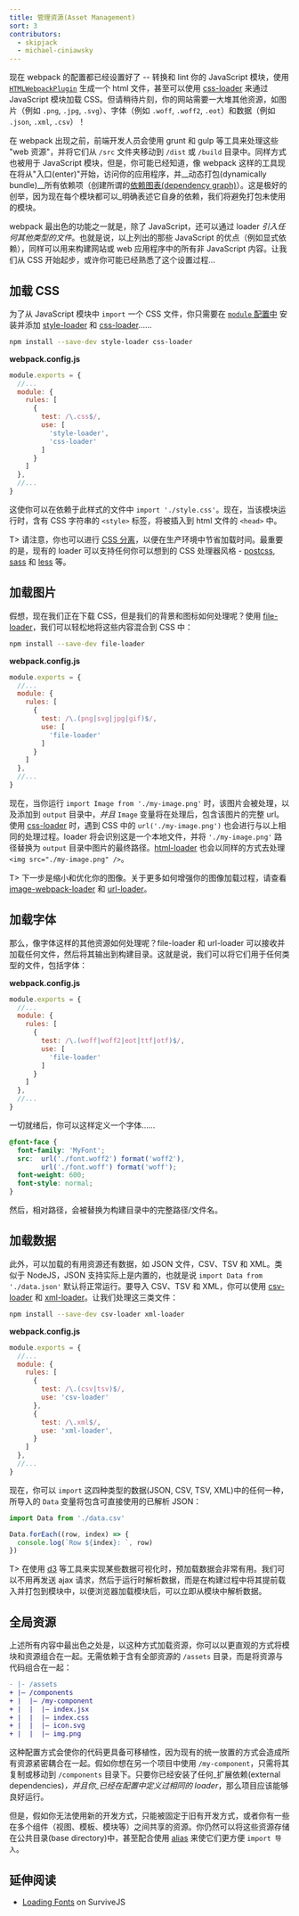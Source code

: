 ```yaml
---
title: 管理资源(Asset Management)
sort: 3
contributors:
  - skipjack
  - michael-ciniawsky
---
```


现在 webpack 的配置都已经设置好了 -- 转换和 lint 你的 JavaScript 模块，使用 [`HTMLWebpackPlugin`](/plugins/html-webpack-plugin) 生成一个 html 文件，甚至可以使用 [css-loader](/loaders/css-loader) 来通过 JavaScript 模块加载 CSS。但请稍待片刻，你的网站需要一大堆其他资源，如图片（例如 `.png`, `.jpg`, `.svg`）、字体（例如 `.woff`, `.woff2`, `.eot`）和数据（例如 `.json`, `.xml`, `.csv`）！

在 webpack 出现之前，前端开发人员会使用 grunt 和 gulp 等工具来处理这些 "web 资源"，并将它们从 `/src` 文件夹移动到 `/dist` 或 `/build` 目录中。同样方式也被用于 JavaScript 模块，但是，你可能已经知道，像 webpack 这样的工具现在将从"入口(enter)"开始，访问你的应用程序，并__动态打包(dynamically bundle)__所有依赖项（创建所谓的[依赖图表(dependency graph)](/concepts/dependency-graph)）。这是极好的创举，因为现在每个模块都可以_明确表述它自身的依赖，我们将避免打包未使用的模块。

webpack 最出色的功能之一就是，除了 JavaScript，还可以通过 loader _引入任何其他类型的文件_。也就是说，以上列出的那些 JavaScript 的优点（例如显式依赖），同样可以用来构建网站或 web 应用程序中的所有非 JavaScript 内容。让我们从 CSS 开始起步，或许你可能已经熟悉了这个设置过程...


## 加载 CSS

为了从 JavaScript 模块中 `import` 一个 CSS 文件，你只需要在 [`module` 配置中](/configuration/module) 安装并添加 [style-loader](/loaders/style-loader) 和 [css-loader](/loaders/css-loader)……

``` bash
npm install --save-dev style-loader css-loader
```

__webpack.config.js__

``` js
module.exports = {
  //...
  module: {
    rules: [
      {
        test: /\.css$/,
        use: [
          'style-loader',
          'css-loader'
        ]
      }
    ]
  },
  //...
}
```

这使你可以在依赖于此样式的文件中 `import './style.css'`。现在，当该模块运行时，含有 CSS 字符串的 `<style>` 标签，将被插入到 html 文件的 `<head>` 中。

T> 请注意，你也可以进行 [CSS 分离](/guides/code-splitting-css)，以便在生产环境中节省加载时间。最重要的是，现有的 loader 可以支持任何你可以想到的 CSS 处理器风格 - [postcss](/loaders/postcss-loader), [sass](/loaders/sass-loader) 和 [less](/loaders/less-loader) 等。


## 加载图片

假想，现在我们正在下载 CSS，但是我们的背景和图标如何处理呢？使用 [file-loader](/loaders/file-loader)，我们可以轻松地将这些内容混合到 CSS 中：

``` bash
npm install --save-dev file-loader
```

__webpack.config.js__

``` js
module.exports = {
  //...
  module: {
    rules: [
      {
        test: /\.(png|svg|jpg|gif)$/,
        use: [
          'file-loader'
        ]
      }
    ]
  },
  //...
}
```

现在，当你运行 `import Image from './my-image.png'` 时，该图片会被处理，以及添加到 `output` 目录中，_并且_ `Image` 变量将在处理后，包含该图片的完整 url。使用 [css-loader](/loaders/css-loader) 时，遇到 CSS 中的 `url('./my-image.png')` 也会进行与以上相同的处理过程。loader 将会识别这是一个本地文件，并将 `'./my-image.png'` 路径替换为 `output` 目录中图片的最终路径。[html-loader](/loaders/html-loader) 也会以同样的方式去处理 `<img src="./my-image.png" />`。

T> 下一步是缩小和优化你的图像。关于更多如何增强你的图像加载过程，请查看 [image-webpack-loader](https://github.com/tcoopman/image-webpack-loader) 和 [url-loader](/loaders/url-loader)。


## 加载字体

那么，像字体这样的其他资源如何处理呢？file-loader 和 url-loader 可以接收并加载任何文件，然后将其输出到构建目录。这就是说，我们可以将它们用于任何类型的文件，包括字体：

__webpack.config.js__

``` js
module.exports = {
  //...
  module: {
    rules: [
      {
        test: /\.(woff|woff2|eot|ttf|otf)$/,
        use: [
          'file-loader'
        ]
      }
    ]
  },
  //...
}
```

一切就绪后，你可以这样定义一个字体……

``` css
@font-face {
  font-family: 'MyFont';
  src:  url('./font.woff2') format('woff2'),
        url('./font.woff') format('woff');
  font-weight: 600;
  font-style: normal;
}
```

然后，相对路径，会被替换为构建目录中的完整路径/文件名。


## 加载数据

此外，可以加载的有用资源还有数据，如 JSON 文件，CSV、TSV 和 XML。类似于 NodeJS，JSON 支持实际上是内置的，也就是说 `import Data from './data.json'` 默认将正常运行。要导入 CSV、TSV 和 XML，你可以使用 [csv-loader](https://github.com/theplatapi/csv-loader) 和 [xml-loader](https://github.com/gisikw/xml-loader)。让我们处理这三类文件：

``` bash
npm install --save-dev csv-loader xml-loader
```

__webpack.config.js__

``` js
module.exports = {
  //...
  module: {
    rules: [
      {
        test: /\.(csv|tsv)$/,
        use: 'csv-loader'
      },
      {
        test: /\.xml$/,
        use: 'xml-loader',
      }
    ]
  },
  //...
}
```

现在，你可以 `import` 这四种类型的数据(JSON, CSV, TSV, XML)中的任何一种，所导入的 `Data` 变量将包含可直接使用的已解析 JSON：

``` js
import Data from './data.csv'

Data.forEach((row, index) => {
  console.log(`Row ${index}: `, row)
})
```

T> 在使用 [d3](https://github.com/d3) 等工具来实现某些数据可视化时，预加载数据会非常有用。我们可以不用再发送 ajax 请求，然后于运行时解析数据，而是在构建过程中将其提前载入并打包到模块中，以便浏览器加载模块后，可以立即从模块中解析数据。


## 全局资源

上述所有内容中最出色之处是，以这种方式加载资源，你可以以更直观的方式将模块和资源组合在一起。无需依赖于含有全部资源的 `/assets` 目录，而是将资源与代码组合在一起：

``` diff
- |- /assets
+ |– /components
+ |  |– /my-component
+ |  |  |– index.jsx
+ |  |  |– index.css
+ |  |  |– icon.svg
+ |  |  |– img.png
```

这种配置方式会使你的代码更具备可移植性，因为现有的统一放置的方式会造成所有资源紧密耦合在一起。假如你想在另一个项目中使用  `/my-component`，只需将其复制或移动到 `/components` 目录下。只要你已经安装了任何_扩展依赖(external dependencies)_，并且你_已经在配置中定义过相同的 loader_，那么项目应该能够良好运行。

但是，假如你无法使用新的开发方式，只能被固定于旧有开发方式，或者你有一些在多个组件（视图、模板、模块等）之间共享的资源。你仍然可以将这些资源存储在公共目录(base directory)中，甚至配合使用 [alias](/configuration/resolve#resolve-alias) 来使它们更方便 `import 导入`。


## 延伸阅读

- [Loading Fonts](https://survivejs.com/webpack/loading/fonts/) on SurviveJS
